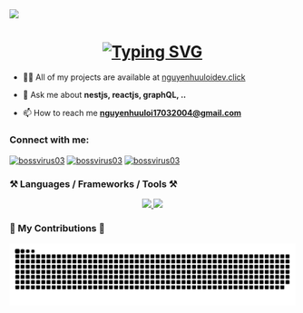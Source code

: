  <img src='https://i.ibb.co/30kNgtr/68747470733a2f2f6d69722d73332d63646e2d63662e626568616e63652e6e65742f70726f6a6563745f6d6f64756c65732f.gif'/>
 
 ### 
 
 <h1 align="center">
    <a href="https://git.io/typing-svg" align="center">
       <img src="https://readme-typing-svg.demolab.com?font=Poppins&size=33&duration=3000&pause=400&color=FFFFFF&random=false&width=435&lines=Hi+There+👋%2C+Im+bossvirus03;Im+Fullstack+web+developer" alt="Typing SVG" />
   </a>
 </h1>

- 👨‍💻 All of my projects are available at [nguyenhuuloidev.click](nguyenhuuloidev.click)

- 💬 Ask me about **nestjs, reactjs, graphQL, ..**

- 📫 How to reach me **nguyenhuuloi17032004@gmail.com**

 
 ###

<h3 align="left">Connect with me:</h3>
<p align="left">
<a href="https://fb.com/bossvirus03" target="blank"><img align="center" src="https://raw.githubusercontent.com/rahuldkjain/github-profile-readme-generator/master/src/images/icons/Social/facebook.svg" alt="bossvirus03" height="30" width="40" /></a>
<a href="https://www.youtube.com/c/bossvirus03" target="blank"><img align="center" src="https://raw.githubusercontent.com/rahuldkjain/github-profile-readme-generator/master/src/images/icons/Social/youtube.svg" alt="bossvirus03" height="30" width="40" /></a>
<a href="https://discord.gg/bossvirus03" target="blank"><img align="center" src="https://raw.githubusercontent.com/rahuldkjain/github-profile-readme-generator/master/src/images/icons/Social/discord.svg" alt="bossvirus03" height="30" width="40" /></a>
</p>

 ### ⚒️ Languages / Frameworks / Tools ⚒️
 
 <div align="center" dir="auto">
    <a target="_blank" rel="noopener noreferrer nofollow" href="https://camo.githubusercontent.com">
       <img src="https://skillicons.dev/icons?i=react,bootstrap,mui,html,css,sass,vscode,github,figma,tailwind,git,redux">
    </a>
    <a target="_blank" rel="noopener noreferrer nofollow" href="https://camo.githubusercontent.com">
       <img src="https://skillicons.dev/icons?i=nodejs,javascript,typescript,express,mongodb,nestjs,mysql,postgres,elasticsearch,prisma,graphql,sequelize,nextjs">
    </a>
</div>


 ###  🐍 My Contributions 🐍
 
![snake gif](https://github.com/bossvirus03/bossvirus03/blob/output/github-contribution-grid-snake.svg)
